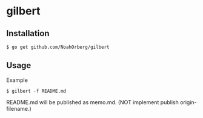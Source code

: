 # gilbert

## Installation
```
$ go get github.com/NoahOrberg/gilbert
```

## Usage
Example
```
$ gilbert -f README.md
```

README.md will be published as memo.md. (NOT implement publish origin-filename.)



